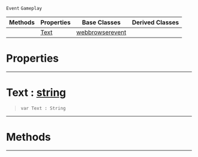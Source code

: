  `Event` `Gameplay`



|Methods|Properties|Base Classes|Derived Classes|
|---|---|---|---|
| |[ Text](https://github.com/dragonCASTjosh/PlasmaDocs/blob/master/code_reference/class_reference/webbrowsertextevent.markdown#text-plasma-engine-documen)|[webbrowserevent](https://github.com/dragonCASTjosh/PlasmaDocs/blob/master/code_reference/class_reference/webbrowserevent.markdown)| |


 #  Properties


---  
 #  Text : [string](https://github.com/dragonCASTjosh/PlasmaDocs/blob/master/code_reference/lightning_base_types/string.markdown)

> 
> ``` lang=cpp, name=Lightning
> var Text : String


---  
 #  Methods


---  
 

 